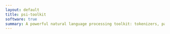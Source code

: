 ```yaml
---
layout: default
title: psi-toolkit
software: true
summary: A powerful natural language processing toolkit: tokenizers, parsing, tagging, machine translation ...
---
```

